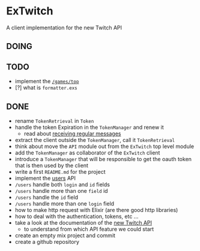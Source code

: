 # ExTwitch

A client implementation for the new Twitch API

## DOING

## TODO

- implement the [`/games/top`](https://dev.twitch.tv/docs/api/reference/#get-top-games)
- [?] what is `formatter.exs`

## DONE

- rename `TokenRetrieval` in `Token`
- handle the token Expiration in the `TokenManager` and renew it
  - read about [receiving regular messages](https://hexdocs.pm/elixir/GenServer.html#module-receiving-regular-messages)
- extract the client outside the `TokenManager`, call it `TokenRetrieval`
- think about move the `API` module out from the `ExTwitch` top level module
- add the `TokenManager` as collaborator of the `ExTwitch` client
- introduce a `TokenManager` that will be responsible to get the oauth token that is then used by the client
- write a first `README.md` for the project
- implement the [users](https://dev.twitch.tv/docs/api/reference/#get-users) API
- `/users` handle both `login` and `id` fields
- `/users` handle more than one `field` id
- `/users` handle the `id` field
- `/users` handle more than one `login` field
- how to make http request with Elixir (are there good http libraries)
- how to deal with the authentication, tokens, etc ...
- take a look at the documentation of the [new Twitch API](https://dev.twitch.tv/docs/api/)
  - to understand from which API feature we could start
- create an empty mix project and commit
- create a github repository

